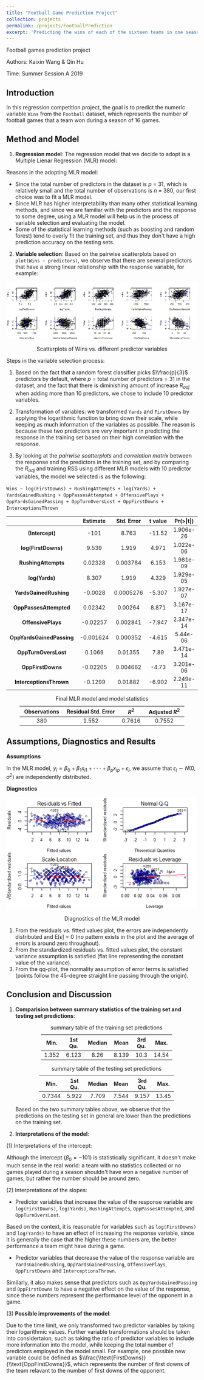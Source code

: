 ```yaml
---
title: "Football Game Prediction Project"
collection: projects
permalink: /projects/FootballPrediction
excerpt: 'Predicting the wins of each of the sixteen teams in one seasonal football games based on game statistics of each team.'
---
```



Football games prediction project

Authors: Kaixin Wang & Qin Hu

Time: Summer Session A 2019

Introduction
------------

In this regression competition project, the goal is to predict the numeric variable `Wins` from the `Football` dataset, which represents the number of football games that a team won during a season of 16 games.

Method and Model
----------------

1. **Regression model**: The regression model that we decide to adopt is a Multiple Lienar Regression (MLR) model:

  Reasons in the adopting MLR model:

  -   Since the total number of predictors in the dataset is *p* = 31, which is relatively small and the total number of observations is *n* = 380, our first choice was to fit a MLR model.
  -   Since MLR has higher interpretability than many other statistical learning methods, and since we are familiar with the predictors and the response to some degree, using a MLR model will help us in the process of variable selection and evaluating the model.
  -   Some of the statistical learning methods (such as boosting and random forest) tend to overly fit the training set, and thus they don't have a high prediction accuracy on the testing sets.

2. **Variable selection**: Based on the pairwise scatterplots based on `plot(Wins ~ predictors)`, we observe that there are several predictors that have a strong linear relationship with the response variable, for example:

<center>
<img src="STATS101C-Regression-Report-SummerA_files/figure-markdown_github/unnamed-chunk-2-1.png" alt="Scatterplots of Wins vs. different predictor variables"  />
<p class="caption">
Scatterplots of Wins vs. different predictor variables
</p>
</center>
  
Steps in the variable selection process:

1.  Based on the fact that a random forest classifier picks $\\frac{p}{3}$ predictors by default, where *p* = total number of predictors = 31 in the dataset, and the fact that there is diminishing amount of increase *R*<sub>*adj*</sub> when adding more than 10 predictors, we chose to include 10 predictor variables.

2.  Transformation of variables: we transformed `Yards` and `FirstDowns` by applying the logarithmic function to bring down their scale, while keeping as much information of the variables as possible. The reason is because these two predictors are very important in predicting the response in the training set based on their high correlation with the response.

3.  By looking at the *pairwise scatterplots* and *correlation matrix* between the response and the predictors in the training set, and by comparing the *R*<sub>*adj*</sub> and training RSS using different MLR models with 10 predictor variables, the model we selected is as the following:

`Wins ~ log(FirstDowns) + RushingAttempts + log(Yards) + YardsGainedRushing + OppPassesAttempted + OffensivePlays + OppYardsGainedPassing + OppTurnOversLost + OppFirstDowns + InterceptionsThrown`

<center>
<table>
<colgroup>
<col width="37%" />
<col width="16%" />
<col width="17%" />
<col width="13%" />
<col width="14%" />
</colgroup>
<thead>
<tr class="header">
<th align="center"> </th>
<th align="center">Estimate</th>
<th align="center">Std. Error</th>
<th align="center">t value</th>
<th align="center">Pr(&gt;|t|)</th>
</tr>
</thead>
<tbody>
<tr class="odd">
<td align="center"><strong>(Intercept)</strong></td>
<td align="center">-101</td>
<td align="center">8.763</td>
<td align="center">-11.52</td>
<td align="center">1.906e-26</td>
</tr>
<tr class="even">
<td align="center"><strong>log(FirstDowns)</strong></td>
<td align="center">9.539</td>
<td align="center">1.919</td>
<td align="center">4.971</td>
<td align="center">1.022e-06</td>
</tr>
<tr class="odd">
<td align="center"><strong>RushingAttempts</strong></td>
<td align="center">0.02328</td>
<td align="center">0.003784</td>
<td align="center">6.153</td>
<td align="center">1.981e-09</td>
</tr>
<tr class="even">
<td align="center"><strong>log(Yards)</strong></td>
<td align="center">8.307</td>
<td align="center">1.919</td>
<td align="center">4.329</td>
<td align="center">1.929e-05</td>
</tr>
<tr class="odd">
<td align="center"><strong>YardsGainedRushing</strong></td>
<td align="center">-0.0028</td>
<td align="center">0.0005276</td>
<td align="center">-5.307</td>
<td align="center">1.927e-07</td>
</tr>
<tr class="even">
<td align="center"><strong>OppPassesAttempted</strong></td>
<td align="center">0.02342</td>
<td align="center">0.00264</td>
<td align="center">8.871</td>
<td align="center">3.167e-17</td>
</tr>
<tr class="odd">
<td align="center"><strong>OffensivePlays</strong></td>
<td align="center">-0.02257</td>
<td align="center">0.002841</td>
<td align="center">-7.947</td>
<td align="center">2.347e-14</td>
</tr>
<tr class="even">
<td align="center"><strong>OppYardsGainedPassing</strong></td>
<td align="center">-0.001624</td>
<td align="center">0.000352</td>
<td align="center">-4.615</td>
<td align="center">5.44e-06</td>
</tr>
<tr class="odd">
<td align="center"><strong>OppTurnOversLost</strong></td>
<td align="center">0.1069</td>
<td align="center">0.01355</td>
<td align="center">7.89</td>
<td align="center">3.471e-14</td>
</tr>
<tr class="even">
<td align="center"><strong>OppFirstDowns</strong></td>
<td align="center">-0.02205</td>
<td align="center">0.004662</td>
<td align="center">-4.73</td>
<td align="center">3.201e-06</td>
</tr>
<tr class="odd">
<td align="center"><strong>InterceptionsThrown</strong></td>
<td align="center">-0.1299</td>
<td align="center">0.01882</td>
<td align="center">-6.902</td>
<td align="center">2.249e-11</td>
</tr>
</tbody>
</table>
  </center>

<center>
<table style="width:86%;">
<caption>Final MLR model and model statistics</caption>
<colgroup>
<col width="20%" />
<col width="30%" />
<col width="12%" />
<col width="22%" />
</colgroup>
<thead>
<tr class="header">
<th align="center">Observations</th>
<th align="center">Residual Std. Error</th>
<th align="center"><span class="math inline"><em>R</em><sup>2</sup></span></th>
<th align="center">Adjusted <span class="math inline"><em>R</em><sup>2</sup></span></th>
</tr>
</thead>
<tbody>
<tr class="odd">
<td align="center">380</td>
<td align="center">1.552</td>
<td align="center">0.7616</td>
<td align="center">0.7552</td>
</tr>
</tbody>
</table>
</center>

Assumptions, Diagnostics and Results
------------------------------------

**Assumptions**

In the MLR model, *y*<sub>*i*</sub> = *β*<sub>0</sub> + *β*<sub>1</sub>*x*<sub>*i*1</sub> + ⋅ ⋅ ⋅ + *β*<sub>*p*</sub>*x*<sub>*ip*</sub> + *ϵ*<sub>*i*</sub>, we assume that *ϵ*<sub>*i*</sub> ∼ *N*(0, *σ*<sup>2</sup>) are independently distributed.

**Diagnostics**

<center>
<img src="STATS101C-Regression-Report-SummerA_files/figure-markdown_github/unnamed-chunk-4-1.png" alt="Diagnostics of the MLR model"  />
<p class="caption">
Diagnostics of the MLR model
</p>
  </center>
  

1.  From the residuals vs. fitted values plot, the errors are independently distributed and E\[*ϵ*\] = 0 (no pattern exists in the plot and the average of errors is around zero throughout).
2.  From the standardized residuals vs. fitted values plot, the constant variance assumption is satisfied (flat line representing the constant value of the variance).
3.  From the qq-plot, the normality assumption of error terms is satisfied (points follow the 45-degree straight line passing through the origin).

Conclusion and Discussion
-------------------------

1. **Comparision between summary statistics of the training set and testing set predictions**:

    <center>
    <table style="width:72%;">
    <caption>summary table of the training set predictions</caption>
    <colgroup>
    <col width="11%" />
    <col width="13%" />
    <col width="12%" />
    <col width="11%" />
    <col width="13%" />
    <col width="9%" />
    </colgroup>
    <thead>
    <tr class="header">
    <th align="center">Min.</th>
    <th align="center">1st Qu.</th>
    <th align="center">Median</th>
    <th align="center">Mean</th>
    <th align="center">3rd Qu.</th>
    <th align="center">Max.</th>
    </tr>
    </thead>
    <tbody>
    <tr class="odd">
    <td align="center">1.352</td>
    <td align="center">6.123</td>
    <td align="center">8.26</td>
    <td align="center">8.139</td>
    <td align="center">10.3</td>
    <td align="center">14.54</td>
    </tr>
    </tbody>
    </table>
      </center>

    <center>
    <table style="width:74%;">
    <caption>summary table of the testing set predictions</caption>
    <colgroup>
    <col width="12%" />
    <col width="13%" />
    <col width="12%" />
    <col width="11%" />
    <col width="13%" />
    <col width="9%" />
    </colgroup>
    <thead>
    <tr class="header">
    <th align="center">Min.</th>
    <th align="center">1st Qu.</th>
    <th align="center">Median</th>
    <th align="center">Mean</th>
    <th align="center">3rd Qu.</th>
    <th align="center">Max.</th>
    </tr>
    </thead>
    <tbody>
    <tr class="odd">
    <td align="center">0.7344</td>
    <td align="center">5.922</td>
    <td align="center">7.709</td>
    <td align="center">7.544</td>
    <td align="center">9.157</td>
    <td align="center">13.45</td>
    </tr>
    </tbody>
    </table>
      </center>

    Based on the two summary tables above, we observe that the predictions on the testing set in general are lower than the predictions on the training set.

2. **Interpretations of the model**:

<!-- -->

(1) Interpretations of the intercept:

Although the intercept (*β*<sub>0</sub> = −101) is statistically significant, it doesn't make much sense in the real world: a team with no statistics collected or no games played during a season shouldn't have won a negative number of games, but rather the number should be around zero.

(2) Interpretations of the slopes:

-   Predictor variables that increase the value of the response variable are `log(FirstDowns)`, `log(Yards)`, `RushingAttempts`, `OppPassesAttempted`, and `OppTurnOversLost`.

Based on the context, it is reasonable for variables such as `log(FirstDowns)` and `log(Yards)` to have an effect of increasing the response variable, since it is generally the case that the higher these numbers are, the better performance a team might have during a game.

-   Predictor variables that decrease the value of the response variable are `YardsGainedRushing`, `OppYardsGainedPassing`, `OffensivePlays`, `OppFirstDowns` and `InterceptionsThrown`.

Similarly, it also makes sense that predictors such as `OppYardsGainedPassing` and `OppFirstDowns` to have a negative effect on the value of the response, since these numbers represent the performance level of the opponent in a game.

(3) **Possible improvements of the model**:

Due to the time limit, we only transformed two predictor variables by taking their logarithmic values. Further variable transformations should be taken into considertaion, such as taking the ratio of predictor variables to include more information into the model, while keeping the total number of predictors employed in the model small. For example, one possible new variable could be defined as $\\frac{\\text{FirstDowns}}{\\text{OppFirstDowns}}$, which represents the number of first downs of the team relavant to the number of first downs of the opponent.
